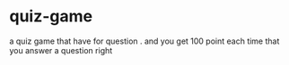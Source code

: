 # quiz-game
a quiz game that have for question . and you get 100 point each time that you answer a question right
